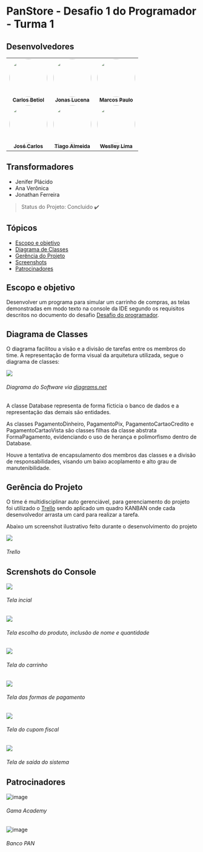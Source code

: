 # PanStore - Desafio 1 do Programador - Turma 1




## Desenvolvedores

<table>
  <tr>
    <td align="center"><a href="https://github.com/carlosbetiol"><img style="border-radius: 50%;" src="https://avatars.githubusercontent.com/carlosbetiol" width="100px;" alt=""/><br /><sub><b>Carlos Betiol</b></sub></a><br /><a href="https://github.com/carlosbetiol" title="Carlos Betiol"></a></td>
    <td align="center"><a href="https://github.com/jonaslucenafilho"><img style="border-radius: 50%;" src="https://avatars.githubusercontent.com/jonaslucenafilho" width="100px;" alt=""/><br /><sub><b>Jonas Lucena</b></sub></a><br /><a href="https://github.com/jonaslucenafilho" title="Jonas Lucena"></a></td>
    <td align="center"><a href="https://github.com/hellomp"><img style="border-radius: 50%;" src="https://avatars.githubusercontent.com/hellomp" width="100px;" alt=""/><br /><sub><b>Marcos Paulo</b></sub></a><br /><a href="https://github.com/hellomp" title="Marcos Paulo"></a></td>
  </tr>
  <tr>
    <td align="center"><a href="https://github.com/zecarlos558"><img style="border-radius: 50%;" src="https://avatars.githubusercontent.com/zecarlos558" width="100px;" alt=""/><br /><sub><b>José Carlos</b></sub></a><br /><a href="https://github.com/zecarlos558" title="José Carlos"></a></td>
    <td align="center"><a href="https://github.com/tiagodalmeida87"><img style="border-radius: 50%;" src="https://avatars.githubusercontent.com/tiagodalmeida87" width="100px;" alt=""/><br /><sub><b>Tiago Almeida</b></sub></a><br /><a href="https://github.com/tiagodalmeida87" title="Tiago Almeida"></a></td>
    <td align="center"><a href="https://github.com/WCL79"><img style="border-radius: 50%;" src="https://avatars.githubusercontent.com/WCL79" width="100px;" alt=""/><br /><sub><b>Weslley Lima</b></sub></a><br /><a href="https://github.com/WCL79" title="Weslley Lima"></a></td>
  </tr>
</table>



## Transformadores

- Jenifer Plácido
- Ana Verônica
- Jonathan Ferreira



> Status do Projeto: Concluido :heavy_check_mark:



## Tópicos

* [Escopo e objetivo](#Escopo-e-objetivo)
* [Diagrama de Classes](#Diagrama-de-Classes)
* [Gerência do Projeto](#Gerência-do-Projeto)
* [Screenshots](#Screenshots)
* [Patrocinadores](#Patrocinadores)



## Escopo e objetivo

Desenvolver um programa para simular um carrinho de compras, as telas demonstradas em modo texto na console da IDE segundo os requisitos descritos no documento do desafio [Desafio do programador](https://github.com/tiagodalmeida87/desafio-1-do-programador-panacademy/blob/main/PanStore/src/img/19_10_Desafio_do_programador.pdf).



## Diagrama de Classes

O diagrama facilitou a visão e a divisão de tarefas entre os membros do time. A representação de forma visual da arquitetura utilizada, segue o diagrama de classes:

![](https://github.com/tiagodalmeida87/desafio-1-do-programador-panacademy/blob/main/PanStore/src/img/Desafio1.jpg)

###### Diagrama do Software via [diagrams.net](https://www.diagrams.net/)

A classe Database representa de forma fícticia o banco de dados e a representação das demais são entidades.

As classes PagamentoDinheiro, PagamentoPix, PagamentoCartaoCredito e PagamentoCartaoVista são classes filhas da classe abstrata FormaPagamento, evidenciando o uso de herança e polimorfismo dentro de Database.

Houve a tentativa de encapsulamento dos membros das classes e a divisão de responsabilidades, visando um baixo acoplamento e alto grau de manutenibilidade. 



## Gerência do Projeto

O time é multidisciplinar auto gerenciável, para gerenciamento do projeto foi utilizado o [Trello](https://trello.com/pt-BR/home) sendo aplicado um quadro KANBAN onde cada desenvolvedor arrasta um card para realizar a tarefa. 

Abaixo um screenshot ilustrativo feito durante o desenvolvimento do projeto

![](https://github.com/tiagodalmeida87/desafio-1-do-programador-panacademy/blob/main/PanStore/src/img/trello-screenshot.jpg)

###### Trello


## Screnshots do Console

![](https://github.com/tiagodalmeida87/desafio-1-do-programador-panacademy/blob/main/PanStore/src/img/tela1.jpg)

###### Tela incial

![](https://github.com/tiagodalmeida87/desafio-1-do-programador-panacademy/blob/main/PanStore/src/img/tela2.jpg)

###### Tela escolha do produto, inclusão de nome e quantidade

![](https://github.com/tiagodalmeida87/desafio-1-do-programador-panacademy/blob/main/PanStore/src/img/tela3.jpg)

###### Tela do carrinho

![](https://github.com/tiagodalmeida87/desafio-1-do-programador-panacademy/blob/main/PanStore/src/img/tela4.jpg)

###### Tela das formas de pagamento

![](https://github.com/tiagodalmeida87/desafio-1-do-programador-panacademy/blob/main/PanStore/src/img/tela5.jpg)

###### Tela do cupom fiscal

![](https://github.com/tiagodalmeida87/desafio-1-do-programador-panacademy/blob/main/PanStore/src/img/tela6.jpg)

###### Tela de saída do sistema


## Patrocinadores




![image](https://user-images.githubusercontent.com/92064386/138007156-3ae6e393-a770-4bf7-85cb-9f9d390fb118.png)
###### Gama Academy
![image](https://user-images.githubusercontent.com/92064386/138007193-47cac947-928e-4909-a299-0ae99b35eed9.png)
###### Banco PAN
# 